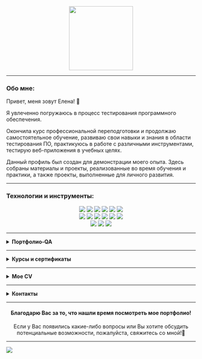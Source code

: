 <div id="header" align="center">
   <img src="https://github.com/Elena-Belova/Elena-Belova/assets/148638077/af36a957-fbe1-47ac-90ed-40efb69d91ba" height="170" />
</div>

<hr>

### **Обо мне:**
Привет, меня зовут Елена! 👋 

Я увлеченно погружаюсь в процесс тестирования программного обеспечения. 

Окончила курс профессиональной переподготовки и продолжаю самостоятельное обучение, развиваю свои навыки и знания в области тестирования ПО, практикуюсь в работе с различными инструментами, тестирую веб-приложения в учебных целях.

Данный профиль был создан для демонстрации моего опыта. 
Здесь собраны материалы и проекты, реализованные во время обучения и практики, а также проекты, выполненные для личного развития.

<hr>

### **Технологии и инструменты:**

<div align="center"> 
<img src="https://img.shields.io/badge/github-181717?style=for-the-badge&logo=github&logoColor=white"/> <img src="https://img.shields.io/badge/draw.io-F08705?style=for-the-badge&logo=diagramsdotnet&logoColor=white"/> <img src="https://img.shields.io/badge/Xmind-FF4500?style=for-the-badge&logo=Xmind&logoColor=white"/> <img src="https://img.shields.io/badge/miro-FFD700?style=for-the-badge&logo=miro&logoColor=050038"/> <img src="https://img.shields.io/badge/TestRail-65C179?style=for-the-badge&logo=testrail&logoColor=white"/> <img src="https://img.shields.io/badge/jira-0052CC?style=for-the-badge&logo=jira&logoColor=white"/> <br> <img src="https://img.shields.io/badge/postman-FF6C37?style=for-the-badge&logo=postman&logoColor=white"/> <img src="https://img.shields.io/badge/DevTools-4285F4?style=for-the-badge&logo=googlechrome&logoColor=white"/> <img src="https://img.shields.io/badge/swagger-7CFC00?style=for-the-badge&logo=swagger&logoColor=000000"/>  <img src="https://img.shields.io/badge/mysql-4479A1?style=for-the-badge&logo=mysql&logoColor=white"/> <img src="https://img.shields.io/badge/postgresql-%23316192?style=for-the-badge&logo=postgresql&logoColor=white"/> <img src="https://img.shields.io/badge/html-E34F26?style=for-the-badge&logo=html5&logoColor=white"/><br>
<img src="https://img.shields.io/badge/python-3776AB?style=for-the-badge&logo=python&logoColor=ffdd54"/> <img src="https://img.shields.io/badge/pytest-000000?style=for-the-badge&logo=pytest&logoColor=0A9EDC"/> <img src="https://img.shields.io/badge/selenium-43B02A?style=for-the-badge&logo=selenium&logoColor=white"/>
</div>

<hr>

<details>
<summary><b>Портфолио-QA</b></summary>
<br>

<kbd>&#8594;</kbd> [Тестовая документация](https://github.com/Elena-Belova/Test-Documentation)
<pre> Тест-план | Чек-листы | Тест-Кейсы | Баг-репорты | Отчет по тестированию | JIRA </pre>

<kbd>&#8594;</kbd> [Проектирование тестов](https://github.com/Elena-Belova/Test-Design)
<pre> Тест-дизайн | Классы эквивалентности | Граничные значения | Доменный анализ 
 Таблицы и диаграммы | Pairwise | Use Case </pre>

<kbd>&#8594;</kbd> [Работа с требованиями](https://github.com/Elena-Belova/Working-with-requirements)
<pre> Тестирование | Декомпозиция | MindMap | Use Case | User Story Mapping | Example Mapping </pre>

<kbd>&#8594;</kbd> [Тестирование веб-приложений](https://github.com/Elena-Belova/Project-Pet-Home)
<pre>  Проект "Дом Питомца" | Функциональное | UI | Кроссбраузерное | Кроссплатформенное </pre>

<kbd>&#8594;</kbd> [Тестирование API](https://github.com/Elena-Belova/API-Testing)
<pre> REST API | Postman | Swagger | DevTools | JSON </pre>

<kbd>&#8594;</kbd> [БД SQL](https://github.com/Elena-Belova/SQL)
<pre> SQL | MySQL | PostgreSQL | phpMyAdmin | pgAdmin | DBeaver </pre>

<hr>

### Основы автоматизации тестирования

<kbd>&#8594;</kbd> [Автоматизация тестирования GUI](https://github.com/Elena-Belova/Project-Rostelecom)
<pre> Проект "Ростелеком" | Python | PyTest | Selenium | PageObject </pre>

<kbd>&#8594;</kbd> [Автоматизация тестирования REST API](https://github.com/Elena-Belova/Autotesting-REST-API-PetFriends)
<pre> Проект "Pet Friends" | REST API | Python | PyTest | Requests </pre>

</details>

<hr>

<details>
<summary><b>Курсы и сертификаты</b></summary>
<br>
  
- [X] "Тестировщик-автоматизатор на Python" (SkillFactory)
- [X] "Техники Тест Дизайна для тестировщиков" (Stepik)
- [X] "Тестирование ПО: Postman для тестирования API" (Stepik)
- [X] "Основы SQL для программистов" (SkillFactory)
- [X] "Интерактивный тренажер по SQL" (Stepik)

 [Диплом о профессиональной переподготовкe](https://drive.google.com/file/d/1aAA7JftYgCeMLadEWwo6RWiOtNtuqSbK/view?usp=drive_link)<br>
 [Сертификаты Stepik: SQL](https://drive.google.com/file/d/1e5UPqJSdpIWKjToEAiFpQNBJYsv8LJQj/view?usp=drive_link), [Postman](https://drive.google.com/file/d/1mRCXeQSVo5M8CwObADLLsN6SSXENrHA0/view?usp=drive_link), [Тест-Дизайн](https://drive.google.com/file/d/1Dri6Xkr_RCPw4gIfTeK3k3-YatYO4Saa/view?usp=drive_link)
</details>

<hr>

<details>
<summary><b>Мое CV</b></summary>
<br>

[Резюме](https://drive.google.com/file/d/1TKqC4rJTeAkB4q6oj_GPEecRnc3AzfSQ/view?usp=sharing)

</details>

<hr>

<details>
<summary><b>Контакты</b></summary>
<br>

[![email](https://img.shields.io/badge/mail-005FF9?style=flat&logo=maildotru&logoColor=F4C51C)](mailto:qa.elena_belova@mail.ru) [![gmail](https://img.shields.io/badge/gmail-red?style=flat&logo=gmail&logoColor=white)](mailto:qa.elena.belova@gmail.com)
[![telegram](https://img.shields.io/badge/telegram-26A5E4?style=flat&logo=telegram&logoColor=white)](https://t.me/volobelo)

</details>

<hr>

<h4 align="center">Благодарю Вас за то, что нашли время посмотреть мое портфолио!</h4>
<p align="center">Если у Вас появились какие-либо вопросы или Вы хотите обсудить потенциальные возможности, пожалуйста, свяжитесь со мной!🤝</p> 
<hr>

![](https://komarev.com/ghpvc/?username=Elena-Belova&style=flat&color=lightgrey)

